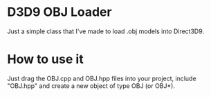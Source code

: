 # D3D9 OBJ Loader
Just a simple class that I've made to load .obj models into Direct3D9.

# How to use it
Just drag the OBJ.cpp and OBJ.hpp files into your project, include "OBJ.hpp" and create a new object of type OBJ (or OBJ*).
